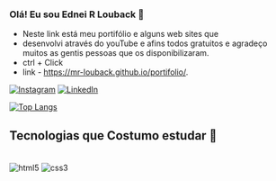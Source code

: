 ### Olá! Eu sou Ednei R Louback 🌙
- Neste link está meu portifólio e alguns web sites que 
- desenvolvi através do youTube e afins todos gratuitos e agradeço muitos as gentis pessoas que os disponibilizaram. 
- ctrl + Click
- link - https://mr-louback.github.io/portifolio/.

[![Instagram](https://img.shields.io/badge/Instagram-E4405F?style=for-the-badge&logo=instagram&logoColor=white)](https://www.instagram.com/eduncoder/)
[![LinkedIn](https://img.shields.io/badge/LinkedIn-0077B5?style=for-the-badge&logo=linkedin&logoColor=white)](https://www.linkedin.com/in/ednei-louback-593395b5/)

<!-- ![Anurag's GitHub stats](https://github-readme-stats.vercel.app/api?username=anuraghazra&count_private=true) -->



[![Top Langs](https://github-readme-stats.vercel.app/api/top-langs/?username=anuraghazra&layout=compact)](https://github.com/anuraghazra/github-readme-stats)
## Tecnologias que Costumo estudar 📖

<div style="display: inline-block"><br/>
        <img align="center" src="https://img.shields.io/badge/HTML5-E34F26?style=for-the-badge&logo=html5&logoColor=white" alt="html5"/>
        <img align="center" src="https://img.shields.io/badge/CSS3-1572B6?style=for-the-badge&logo=css3&logoColor=white" alt="css3"/>
        
</div>


<!---
nei22/nei22 is a ✨ special ✨ repository because its `README.md` (this file) appears on your GitHub profile.
You can click the Preview link to take a look at your changes.
--->

